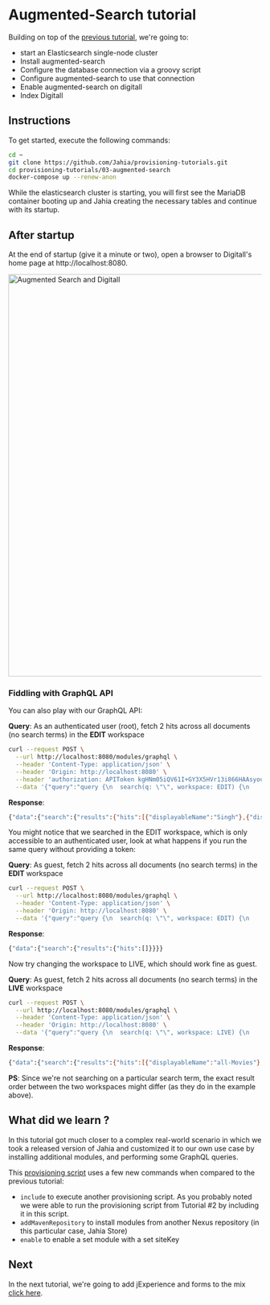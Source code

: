 # Augmented-Search tutorial

Building on top of the [previous tutorial](../02-digitall-mariadb), we're going to:

* start an Elasticsearch single-node cluster
* Install augmented-search
* Configure the database connection via a groovy script
* Configure augmented-search to use that connection
* Enable augmented-search on digitall
* Index Digitall

## Instructions

To get started, execute the following commands:

```bash
cd ~
git clone https://github.com/Jahia/provisioning-tutorials.git
cd provisioning-tutorials/03-augmented-search
docker-compose up --renew-anon
```

While the elasticsearch cluster is starting, you will first see the MariaDB container booting up and Jahia creating the necessary tables and continue with its startup. 

## After startup

At the end of startup (give it a minute or two), open a browser to Digitall's home page at http://localhost:8080.

<img width="800" alt="Augmented Search and Digitall" src="https://user-images.githubusercontent.com/5667028/113905349-0dae7d00-97a1-11eb-9121-f68379f41bd1.png">

### Fiddling with GraphQL API 

You can also play with our GraphQL API: 

__Query__: As an authenticated user (root), fetch 2 hits across all documents (no search terms) in the __EDIT__ workspace
```bash
curl --request POST \
  --url http://localhost:8080/modules/graphql \
  --header 'Content-Type: application/json' \
  --header 'Origin: http://localhost:8080' \
  --header 'authorization: APIToken kgHNm05iQV61I+GY3X5HVr13i866HAAsyou8G+eGubk=' \
  --data '{"query":"query {\n  search(q: \"\", workspace: EDIT) {\n    results(size: 2) {\n      hits {\n        displayableName\n      }\n    }\n  }\n}"}'
```

__Response__:
```bash
{"data":{"search":{"results":{"hits":[{"displayableName":"Singh"},{"displayableName":"Digitall Network Expands To Transportation Industry"}]}}}}
```

You might notice that we searched in the EDIT workspace, which is only accessible to an authenticated user, look at what happens if you run the same query without providing a token:

__Query__: As guest, fetch 2 hits across all documents (no search terms) in the __EDIT__ workspace
```bash
curl --request POST \
  --url http://localhost:8080/modules/graphql \
  --header 'Content-Type: application/json' \
  --header 'Origin: http://localhost:8080' \
  --data '{"query":"query {\n  search(q: \"\", workspace: EDIT) {\n    results(size: 2) {\n      hits {\n        displayableName\n      }\n    }\n  }\n}"}'
```

__Response__:
```bash
{"data":{"search":{"results":{"hits":[]}}}}
```

Now try changing the workspace to LIVE, which should work fine as guest.

__Query__: As guest, fetch 2 hits across all documents (no search terms) in the __LIVE__ workspace
```bash
curl --request POST \
  --url http://localhost:8080/modules/graphql \
  --header 'Content-Type: application/json' \
  --header 'Origin: http://localhost:8080' \
  --data '{"query":"query {\n  search(q: \"\", workspace: LIVE) {\n    results(size: 2) {\n      hits {\n        displayableName\n      }\n    }\n  }\n}"}'
```

__Response__:
```bash
{"data":{"search":{"results":{"hits":[{"displayableName":"all-Movies"},{"displayableName":"all-Med"}]}}}}
```

__PS__: Since we're not searching on a particular search term, the exact result order between the two workspaces might differ (as they do in the example above).

## What did we learn ?

In this tutorial got much closer to a complex real-world scenario in which we took a released version of Jahia and customized it to our own use case by installing additional modules, and performing some GraphQL queries.

This [provisioning script](./provisioning.yaml) uses a few new commands when compared to the previous tutorial:

* `include` to execute another provisioning script. As you probably noted we were able to run the provisioning script from Tutorial #2 by including it in this script.
* `addMavenRepository` to install modules from another Nexus repository (in this particular case, Jahia Store)
* `enable` to enable a set module with a set siteKey

## Next

In the next tutorial, we're going to add jExperience and forms to the mix [click here](../04-jexperience/).

